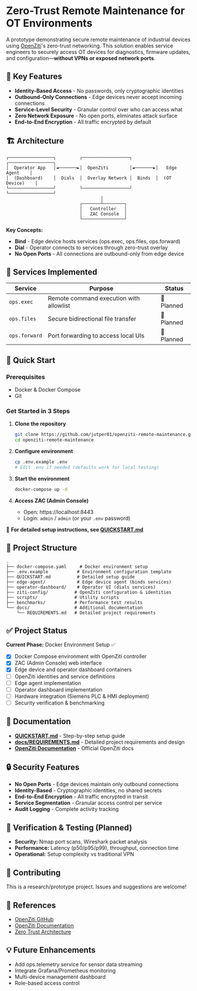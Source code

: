 # Zero-Trust Remote Maintenance for OT Environments

A prototype demonstrating secure remote maintenance of industrial devices using [OpenZiti](https://openziti.io)'s zero-trust networking. This solution enables service engineers to securely access OT devices for diagnostics, firmware updates, and configuration—**without VPNs or exposed network ports**.

## 🎯 Key Features

- **Identity-Based Access** - No passwords, only cryptographic identities
- **Outbound-Only Connections** - Edge devices never accept incoming connections
- **Service-Level Security** - Granular control over who can access what
- **Zero Network Exposure** - No open ports, eliminates attack surface
- **End-to-End Encryption** - All traffic encrypted by default

## 🏗️ Architecture

```
┌─────────────────┐         ┌──────────────────┐         ┌─────────────────┐
│  Operator App   │◄───────►│  OpenZiti        │◄───────►│   Edge Agent    │
│  (Dashboard)    │  Dials  │  Overlay Network │  Binds  │  (OT Device)    │
└─────────────────┘         └──────────────────┘         └─────────────────┘
                                    │
                            ┌───────┴────────┐
                            │   Controller   │
                            │   ZAC Console  │
                            └────────────────┘
```

**Key Concepts:**
- **Bind** - Edge device hosts services (ops.exec, ops.files, ops.forward)
- **Dial** - Operator connects to services through zero-trust overlay
- **No Open Ports** - All connections are outbound-only from edge device

## 🔧 Services Implemented

| Service | Purpose | Status |
|---------|---------|--------|
| `ops.exec` | Remote command execution with allowlist | 🚧 Planned |
| `ops.files` | Secure bidirectional file transfer | 🚧 Planned |
| `ops.forward` | Port forwarding to access local UIs | 🚧 Planned |

## 🚀 Quick Start

### Prerequisites
- Docker & Docker Compose
- Git

### Get Started in 3 Steps

1. **Clone the repository**
   ```bash
   git clone https://github.com/jutper01/openziti-remote-maintenance.git
   cd openziti-remote-maintenance
   ```

2. **Configure environment**
   ```bash
   cp .env.example .env
   # Edit .env if needed (defaults work for local testing)
   ```

3. **Start the environment**
   ```bash
   docker-compose up -d
   ```

4. **Access ZAC (Admin Console)**
   - Open: https://localhost:8443
   - Login: `admin` / `admin` (or your `.env` password)

📖 **For detailed setup instructions, see [QUICKSTART.md](QUICKSTART.md)**

## 📁 Project Structure

```
.
├── docker-compose.yaml     # Docker environment setup
├── .env.example           # Environment configuration template
├── QUICKSTART.md          # Detailed setup guide
├── edge-agent/            # Edge device agent (binds services)
├── operator-dashboard/    # Operator UI (dials services)
├── ziti-config/          # OpenZiti configuration & identities
├── scripts/              # Utility scripts
├── benchmarks/           # Performance test results
└── docs/                 # Additional documentation
    └── REQUIREMENTS.md   # Detailed project requirements
```

## ✅ Project Status

**Current Phase:** Docker Environment Setup ✅

- [x] Docker Compose environment with OpenZiti controller
- [x] ZAC (Admin Console) web interface
- [x] Edge device and operator dashboard containers
- [ ] OpenZiti identities and service definitions
- [ ] Edge agent implementation
- [ ] Operator dashboard implementation
- [ ] Hardware integration (Siemens PLC & HMI deployment)
- [ ] Security verification & benchmarking

## 📖 Documentation

- **[QUICKSTART.md](QUICKSTART.md)** - Step-by-step setup guide
- **[docs/REQUIREMENTS.md](docs/REQUIREMENTS.md)** - Detailed project requirements and design
- **[OpenZiti Documentation](https://openziti.io/)** - Official OpenZiti docs

## 🔒 Security Features

- **No Open Ports** - Edge devices maintain only outbound connections
- **Identity-Based** - Cryptographic identities, no shared secrets
- **End-to-End Encryption** - All traffic encrypted in transit
- **Service Segmentation** - Granular access control per service
- **Audit Logging** - Complete activity tracking

## 🧪 Verification & Testing (Planned)

- **Security:** Nmap port scans, Wireshark packet analysis
- **Performance:** Latency (p50/p95/p99), throughput, connection time
- **Operational:** Setup complexity vs traditional VPN

## 🤝 Contributing

This is a research/prototype project. Issues and suggestions are welcome!

## 🔗 References

- [OpenZiti GitHub](https://github.com/openziti/ziti)
- [OpenZiti Documentation](https://netfoundry.io/docs/openziti/learn/introduction/)
- [Zero Trust Architecture](https://www.nist.gov/publications/zero-trust-architecture)

## 💡 Future Enhancements

- Add ops.telemetry service for sensor data streaming
- Integrate Grafana/Prometheus monitoring
- Multi-device management dashboard
- Role-based access control
